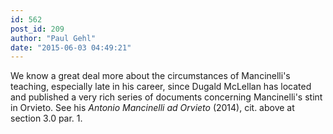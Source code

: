 ```yaml
---
id: 562
post_id: 209
author: "Paul Gehl"
date: "2015-06-03 04:49:21"
---
```

We know a great deal more about the circumstances of Mancinelli's teaching, especially late in his career, since Dugald McLellan has located and published a very rich series of documents concerning Mancinelli's stint in Orvieto. See his *Antonio Mancinelli ad Orvieto* (2014), cit. above at section 3.0 par. 1.
